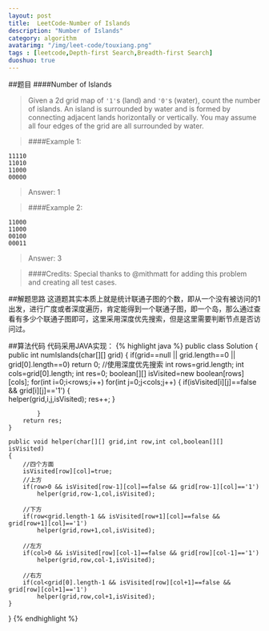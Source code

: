 ```yaml
---
layout: post
title:  LeetCode-Number of Islands
description: "Number of Islands"
category: algorithm
avatarimg: "/img/leet-code/touxiang.png"
tags : [leetcode,Depth-first Search,Breadth-first Search]
duoshuo: true
---
```

##题目
####Number of Islands
>Given a 2d grid map of `'1'`s (land) and `'0'`s (water), count the number of islands. An island is surrounded by water and is formed by connecting adjacent lands horizontally or vertically. You may assume all four edges of the grid are all surrounded by water.

>####Example 1:
>
	11110
	11010
	11000
	00000
>Answer: 1

>####Example 2:
>
	11000
	11000
	00100
	00011
>Answer: 3

>####Credits:
>Special thanks to @mithmatt for adding this problem and creating all test cases.
<!-- more -->
	
##解题思路
这道题其实本质上就是统计联通子图的个数，即从一个没有被访问的1出发，进行广度或者深度遍历，肯定能得到一个联通子图，即一个岛，那么通过查看有多少个联通子图即可，这里采用深度优先搜索，但是这里需要判断节点是否访问过。

##算法代码
代码采用JAVA实现：
{% highlight java %}
public class Solution {
    public int numIslands(char[][] grid) {
        if(grid==null || grid.length==0 || grid[0].length==0)
        	return 0;
        //使用深度优先搜索
        int rows=grid.length;
        int cols=grid[0].length;
        int res=0;
        boolean[][] isVisited=new boolean[rows][cols];
        for(int i=0;i<rows;i++)
        	for(int j=0;j<cols;j++)
        	{
        		if(isVisited[i][j]==false && grid[i][j]=='1')
        		{	
        			helper(grid,i,j,isVisited);
        			res++;
        		}
        			
        	}
        return res;
    }

    public void helper(char[][] grid,int row,int col,boolean[][] isVisited)
    {
    	//四个方面
    	isVisited[row][col]=true;
    	//上方
		if(row>0 && isVisited[row-1][col]==false && grid[row-1][col]=='1')
			helper(grid,row-1,col,isVisited);

		//下方
		if(row<grid.length-1 && isVisited[row+1][col]==false && grid[row+1][col]=='1')
			helper(grid,row+1,col,isVisited);

		//左方
		if(col>0 && isVisited[row][col-1]==false && grid[row][col-1]=='1')
			helper(grid,row,col-1,isVisited);

		//右方
		if(col<grid[0].length-1 && isVisited[row][col+1]==false && grid[row][col+1]=='1')
			helper(grid,row,col+1,isVisited);
    }
}
{% endhighlight %}










